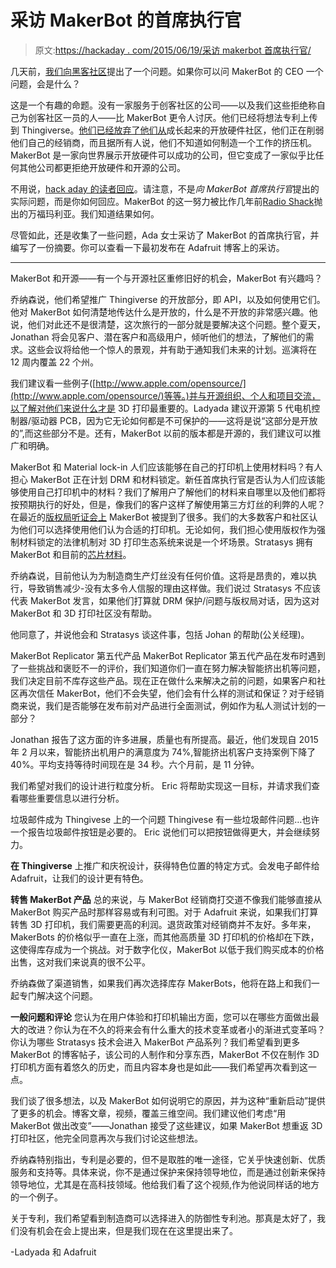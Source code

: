 # 采访 MakerBot 的首席执行官

> 原文:[https://hackaday . com/2015/06/19/采访 makerbot 首席执行官/](https://hackaday.com/2015/06/19/an-interview-with-the-ceo-of-makerbot/)

几天前，[我们向黑客社区](http://hackaday.com/2015/06/16/ask-hackaday-and-adafruit-the-new-ceo-of-makerbot/)提出了一个问题。如果你可以问 MakerBot 的 CEO 一个问题，会是什么？

这是一个有趣的命题。没有一家服务于创客社区的公司——以及我们这些拒绝称自己为创客社区一员的人——比 MakerBot 更令人讨厌。他们已经将想法专利上传到 Thingiverse。[他们已经放弃了他们从](http://hackaday.com/2012/09/20/makerbot-occupy-thingiverse-and-the-reality-of-selling-open-hardware/)成长起来的开放硬件社区，他们正在削弱他们自己的经销商，而且据所有人说，他们不知道如何制造一个工作的挤压机。MakerBot 是一家向世界展示开放硬件可以成功的公司，但它变成了一家似乎比任何其他公司都更拒绝开放硬件和开源的公司。

不用说，[hack aday 的读者回应](http://hackaday.com/2015/06/16/ask-hackaday-and-adafruit-the-new-ceo-of-makerbot/#comments)。请注意，不是*向 MakerBot 首席执行官*提出的实际问题，而是你如何回应。MakerBot 的这一努力被比作几年前[Radio Shack](http://hackaday.com/2011/05/27/speak-your-mind-and-help-radioshack-suck-less/)抛出的万福玛利亚。我们知道结果如何。

尽管如此，还是收集了一些问题，Ada 女士采访了 MakerBot 的首席执行官，并编写了一份摘要。你可以查看一下最初发布在 Adafruit 博客上的采访。

* * *

MakerBot 和开源——有一个与开源社区重修旧好的机会，MakerBot 有兴趣吗？

乔纳森说，他们希望推广 Thingiverse 的开放部分，即 API，以及如何使用它们。他对 MakerBot 如何清楚地传达什么是开放的，什么是不开放的非常感兴趣。他说，他们对此还不是很清楚，这次旅行的一部分就是要解决这个问题。整个夏天，Jonathan 将会见客户、潜在客户和高级用户，倾听他们的想法，了解他们的需求。这些会议将给他一个惊人的景观，并有助于通知我们未来的计划。巡演将在 12 周内覆盖 22 个州。

我们建议看一些例子([http://www.apple.com/opensource/](http://www.apple.com/opensource/)等等。)并与开源组织、个人和项目交流，以了解对他们来说什么才是 3D 打印最重要的。Ladyada 建议开源第 5 代电机控制器/驱动器 PCB，因为它无论如何都是不可保护的——这将是说“这部分是开放的”,而这些部分不是。还有，MakerBot 以前的版本都是开源的，我们建议可以推广和明确。

MakerBot 和 Material lock-in
人们应该能够在自己的打印机上使用材料吗？有人担心 MakerBot 正在计划 DRM 和材料锁定。新任首席执行官是否认为人们应该能够使用自己打印机中的材料？我们了解用户了解他们的材料来自哪里以及他们都将按预期执行的好处，但是，像我们的客户这样了解使用第三方灯丝的利弊的人呢？在最近的[版权局听证会上](http://tushnet.com/2015/05/28/dmca-hearings-3d-printing/) MakerBot 被提到了很多。我们的大多数客户和社区认为他们可以选择使用他们认为合适的打印机。无论如何，我们担心使用版权作为强制材料锁定的法律机制对 3D 打印生态系统来说是一个坏场景。Stratasys 拥有 MakerBot 和目前的[芯片材料](https://blog.adafruit.com/2015/06/06/stratasys-wants-you-to-only-use-manufacturer-approved-materials-in-3d-printers-makerbot-jjaglom/)。

乔纳森说，目前他认为为制造商生产灯丝没有任何价值。这将是昂贵的，难以执行，导致销售减少-没有太多令人信服的理由这样做。我们说过 Stratasys 不应该代表 MakerBot 发言，如果他们打算就 DRM 保护/问题与版权局对话，因为这对 MakerBot 和 3D 打印社区没有帮助。

他同意了，并说他会和 Stratasys 谈这件事，包括 Johan 的帮助(公关经理)。

MakerBot Replicator 第五代产品
MakerBot Replicator 第五代产品在发布时遇到了一些挑战和褒贬不一的评价，我们知道你们一直在努力解决智能挤出机等问题，我们决定目前不库存这些产品。现在正在做什么来解决之前的问题，如果客户和社区再次信任 MakerBot，他们不会失望，他们会有什么样的测试和保证？对于经销商来说，我们是否能够在发布前对产品进行全面测试，例如作为私人测试计划的一部分？

Jonathan 报告了这方面的许多进展，质量也有所提高。最近，他们发现自 2015 年 2 月以来，智能挤出机用户的满意度为 74%,智能挤出机客户支持案例下降了 40%。平均支持等待时间现在是 34 秒。六个月前，是 11 分钟。

我们希望对我们的设计进行粒度分析。
Eric 将帮助实现这一目标，并请求我们查看哪些重要信息以进行分析。

垃圾邮件成为 Thingivese 上的一个问题
Thingivese 有一些垃圾邮件问题…也许一个报告垃圾邮件按钮是必要的。
Eric 说他们可以把按钮做得更大，并会继续努力。

**在 Thingiverse**
上推广和庆祝设计，获得特色位置的特定方式。会发电子邮件给 Adafruit，让我们的设计更有特色。

**转售 MakerBot 产品**
总的来说，与 MakerBot 经销商打交道不像我们能够直接从 MakerBot 购买产品时那样容易或有利可图。对于 Adafruit 来说，如果我们打算转售 3D 打印机，我们需要更高的利润。退货政策对经销商并不友好。多年来，MakerBots 的价格似乎一直在上涨，而其他高质量 3D 打印机的价格却在下跌，这使得库存成为一个挑战。对于数字化仪，MakerBot 以低于我们购买成本的价格出售，这对我们来说真的很不公平。

乔纳森做了渠道销售，如果我们再次选择库存 MakerBots，他将在路上和我们一起专门解决这个问题。

**一般问题和评论**
您认为在用户体验和打印机输出方面，您可以在哪些方面做出最大的改进？你认为在不久的将来会有什么重大的技术变革或者小的渐进式变革吗？你认为哪些 Stratasys 技术会进入 MakerBot 产品系列？我们希望看到更多 MakerBot 的博客帖子，该公司的人制作和分享东西，MakerBot 不仅在制作 3D 打印机方面有着悠久的历史，而且内容本身也是如此——我们希望再次看到这一点。

我们谈了很多想法，以及 MakerBot 如何说明它的原因，并为这种“重新启动”提供了更多的机会。博客文章，视频，覆盖三维空间。我们建议他们考虑“用 MakerBot 做出改变”——Jonathan 接受了这些建议，如果 MakerBot 想重返 3D 打印社区，他完全同意再次与我们讨论这些想法。

乔纳森特别指出，专利是必要的，但不是取胜的唯一途径，它关乎快速创新、优质服务和支持等。具体来说，你不是通过保护来保持领导地位，而是通过创新来保持领导地位，尤其是在高科技领域。他给我们看了这个视频,作为他说同样话的地方的一个例子。

关于专利，我们希望看到制造商可以选择进入的防御性专利池。那真是太好了，我们没有机会在会上提出来，但是我们现在在这里提出来了。

-Ladyada 和 Adafruit